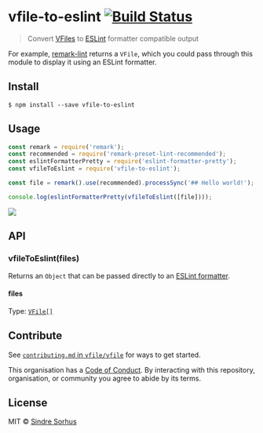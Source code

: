 # vfile-to-eslint [![Build Status](https://travis-ci.org/vfile/vfile-to-eslint.svg?branch=master)](https://travis-ci.org/vfile/vfile-to-eslint)

> Convert [VFiles](https://github.com/vfile/vfile) to [ESLint](http://eslint.org) formatter compatible output

For example, [remark-lint](https://github.com/wooorm/remark-lint) returns a `VFile`, which you could pass through this module to display it using an ESLint formatter.


## Install

```
$ npm install --save vfile-to-eslint
```


## Usage

```js
const remark = require('remark');
const recommended = require('remark-preset-lint-recommended');
const eslintFormatterPretty = require('eslint-formatter-pretty');
const vfileToEslint = require('vfile-to-eslint');

const file = remark().use(recommended).processSync('## Hello world!');

console.log(eslintFormatterPretty(vfileToEslint([file])));
```

![](screenshot.png)


## API

### vfileToEslint(files)

Returns an `Object` that can be passed directly to an [ESLint formatter](https://npms.io/search?term=eslint-formatter).

#### files

Type: [`VFile[]`](https://github.com/vfile/vfile)


## Contribute

See [`contributing.md` in `vfile/vfile`](https://github.com/vfile/vfile/blob/master/contributing.md) for ways to get started.

This organisation has a [Code of Conduct](https://github.com/vfile/vfile/blob/master/code-of-conduct.md).  By interacting with this repository, organisation, or community you agree to abide by its terms.


## License

MIT © [Sindre Sorhus](https://sindresorhus.com)
